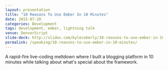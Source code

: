 ```yaml
---
layout: presentation
title: "10 Reasons To Use Ember In 10 Minutes"
date: 2015-07-28
categories: Development
tags: development, ember, lightning talk
venue: DenverScript
slide-deck: http://slides.com/kylecoberly/10-reasons-to-use-ember-in-10-minutes
permalink: /speaking/10-reasons-to-use-ember-in-10-minutes/
---
```

A rapid-fire live-coding meltdown where I built a blogging platform in 10 minutes while talking about what's special about the framework.
